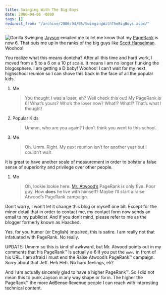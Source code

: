 ```yaml
---
title: Swinging With The Big Boys
date: 2006-04-06 -0800
tags: []
redirect_from: "/archive/2006/04/05/SwingingWithTheBigBoys.aspx/"
---
```


![Gorilla Swinging](https://haacked.com/images/Gorilla.jpg)
[Jayson](http://jaysonknight.com/blog/ "protected virtual void jaysonKnight")
emailed me to let me know that my
[PageRank](http://www.google.com/technology/ "Google Technology") is now
6. That puts me up in the ranks of the big guys like [Scott
Hanselman](http://www.hanselman.com/blog/ "ComputerZen"). Woohoo!

You realize what this means dontcha? After all this time and hard work,
I moved from a 5 to a 6 on a 10 pt scale. It means I am no longer
flunking the blogosphere. I am getting a D baby! Woohoo! I can’t wait
for my next highschool reunion so I can shove this back in the face of
all the popular kids.

1.  Me

    > You thought I was a loser, eh? Well check this out! My PageRank is
    > 6! What’s yours? Who’s the loser now? What!? What!? That’s what I
    > thought!

2.  Popular Kids

    > Ummm, who are you again? I don’t think you went to this school.

3.  Me

    > Oh. Umm. Right. My next reunion isn’t for another year but I
    > couldn’t wait.

It is great to have another scale of measurement in order to bolster a
false sense of superiority and privilege over other people.

1.  Me

    > Oh, lookie lookie here. [Mr.
    > Atwood’s](http://www.codinghorror.com/blog/ "Coding Horror")
    > PageRank is only five. Poor guy. How **does** he live with
    > himself? Maybe I’ll start a raise Atwood’s PageRank campaign.

Don’t worry, I won’t let it change this blog or myself one bit. Except
for the minor detail that in order to contact me, my contact form now
sends an email to my publicist. And if you don’t mind, please refer to
me as the blogger formerly known as Haacked.

Yes, for you humor (or English) impaired, this is satire. I am really
not that infatuated with PageRank. No really.

UPDATE: Ummm so this is kind of awkward, but Mr. Atwood points out in my
comments that his PageRank™ is actually a 6 if you put the `www.` in
front of his URL. I am afraid I must end the Raise Atwood’s PageRank™
campaign. Sorry about that Jeff. Heh Heh. No hard feelings, eh?

And I am actually sincerely glad to have a higher PageRank™. So I did
not mean this to punk Jayson in any way shape or form. The higher the
PageRank™ the more ~~AdSense Revenue~~ people I can reach with
interesting technical content.

